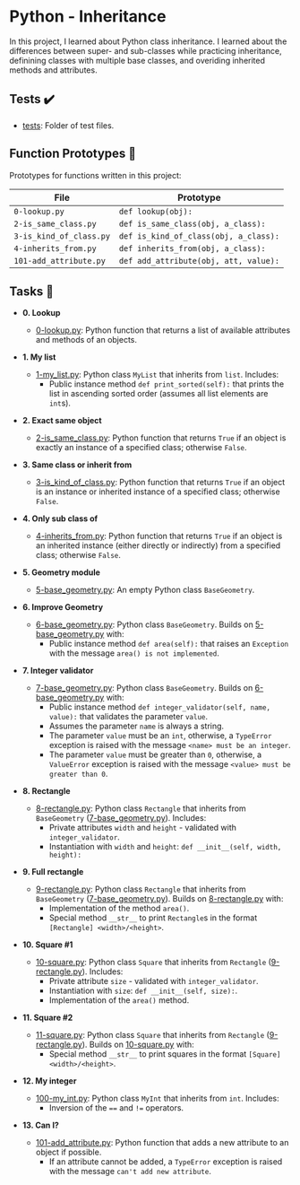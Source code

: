 # Python - Inheritance

In this project, I learned about Python class inheritance. I learned about the
differences between super- and sub-classes while practicing inheritance,
definining classes with multiple base classes, and overiding inherited methods
and attributes.

## Tests :heavy_check_mark:

- [tests](./tests): Folder of test files.

## Function Prototypes :floppy_disk:

Prototypes for functions written in this project:

| File                    | Prototype                             |
| ----------------------- | ------------------------------------- |
| `0-lookup.py`           | `def lookup(obj):`                    |
| `2-is_same_class.py`    | `def is_same_class(obj, a_class):`    |
| `3-is_kind_of_class.py` | `def is_kind_of_class(obj, a_class):` |
| `4-inherits_from.py`    | `def inherits_from(obj, a_class):`    |
| `101-add_attribute.py`  | `def add_attribute(obj, att, value):` |

## Tasks :page_with_curl:

- **0. Lookup**

  - [0-lookup.py](./0-lookup.py): Python function that returns a list of available attributes
    and methods of an objects.

- **1. My list**

  - [1-my_list.py](./1-my_list.py): Python class `MyList` that inherits from `list`. Includes:
    - Public instance method `def print_sorted(self):` that prints the list in
      ascending sorted order (assumes all list elements are `int`s).

- **2. Exact same object**

  - [2-is_same_class.py](./2-is_same_class.py): Python function that returns `True` if an object is
    exactly an instance of a specified class; otherwise `False`.

- **3. Same class or inherit from**

  - [3-is_kind_of_class.py](./3-is_kind_of_class.py): Python function that returns `True` if an object is
    an instance or inherited instance of a specified class; otherwise `False`.

- **4. Only sub class of**

  - [4-inherits_from.py](./4-inherits_from.py): Python function that returns `True` if an object is
    an inherited instance (either directly or indirectly) from a specified class;
    otherwise `False`.

- **5. Geometry module**

  - [5-base_geometry.py](./5-base_geometry.py): An empty Python class `BaseGeometry`.

- **6. Improve Geometry**

  - [6-base_geometry.py](./6-base_geometry.py): Python class `BaseGeometry`. Builds on
    [5-base_geometry.py](./5-base_geometry.py) with:
    - Public instance method `def area(self):` that raises an `Exception` with
      the message `area() is not implemented`.

- **7. Integer validator**

  - [7-base_geometry.py](./7-base_geometry.py): Python class `BaseGeometry`. Builds on
    [6-base_geometry.py](./6-base_geometry.py) with:
    - Public instance method `def integer_validator(self, name, value):` that
      validates the parameter `value`.
    - Assumes the parameter `name` is always a string.
    - The parameter `value` must be an `int`, otherwise, a `TypeError` exception
      is raised with the message `<name> must be an integer`.
    - The parameter `value` must be greater than `0`, otherwise, a
      `ValueError` exception is raised with the message `<value> must be greater than 0`.

- **8. Rectangle**

  - [8-rectangle.py](./8-rectangle.py): Python class `Rectangle` that inherits from `BaseGeometry`
    ([7-base_geometry.py](./7-base_geometry.py)). Includes:
    - Private attributes `width` and `height` - validated with `integer_validator`.
    - Instantiation with `width` and `height`: `def __init__(self, width, height):`

- **9. Full rectangle**

  - [9-rectangle.py](./9-rectangle.py): Python class `Rectangle` that inherits from `BaseGeometry`
    ([7-base_geometry.py](./7-base_geometry.py)). Builds on [8-rectangle.py](./8-rectangle.py) with:
    - Implementation of the method `area()`.
    - Special method `__str__` to print `Rectangle`s in the format `[Rectangle] <width>/<height>`.

- **10. Square #1**

  - [10-square.py](./10-square.py): Python class `Square` that inherits from `Rectangle`
    ([9-rectangle.py](./9-rectangle.py)). Includes:
    - Private attribute `size` - validated with `integer_validator`.
    - Instantiation with `size`: `def __init__(self, size):`.
    - Implementation of the `area()` method.

- **11. Square #2**

  - [11-square.py](./11-square.py): Python class `Square` that inherits from `Rectangle`
    ([9-rectangle.py](./9-rectangle.py)). Builds on [10-square.py](./10-square.py) with:
    - Special method `__str__` to print squares in the format `[Square] <width>/<height>`.

- **12. My integer**

  - [100-my_int.py](./100-my_int.py): Python class `MyInt` that inherits from `int`. Includes:
    - Inversion of the `==` and `!=` operators.

- **13. Can I?**
  - [101-add_attribute.py](./101-add_attribute.py): Python function that adds a new attribute to an
    object if possible.
    - If an attribute cannot be added, a `TypeError` exception is raised with the
      message `can't add new attribute`.
